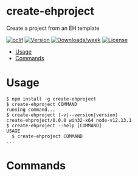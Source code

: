create-ehproject
================

Create a project from an EH template

[![oclif](https://img.shields.io/badge/cli-oclif-brightgreen.svg)](https://oclif.io)
[![Version](https://img.shields.io/npm/v/create-ehproject.svg)](https://npmjs.org/package/create-ehproject)
[![Downloads/week](https://img.shields.io/npm/dw/create-ehproject.svg)](https://npmjs.org/package/create-ehproject)
[![License](https://img.shields.io/npm/l/create-ehproject.svg)](https://github.com/tdesposito/create-ehproject/blob/master/package.json)

<!-- toc -->
* [Usage](#usage)
* [Commands](#commands)
<!-- tocstop -->
# Usage
<!-- usage -->
```sh-session
$ npm install -g create-ehproject
$ create-ehproject COMMAND
running command...
$ create-ehproject (-v|--version|version)
create-ehproject/0.0.0 win32-x64 node-v12.13.1
$ create-ehproject --help [COMMAND]
USAGE
  $ create-ehproject COMMAND
...
```
<!-- usagestop -->
# Commands
<!-- commands -->

<!-- commandsstop -->
